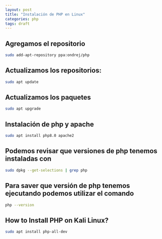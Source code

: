 ```yaml
---
layout: post
title: "Instalación de PHP en Linux"
categories: php
tags: draft
---
```


## Agregamos el repositorio

```bash
sudo add-apt-repository ppa:ondrej/php
```

## Actualizamos los repositorios:

```bash
sudo apt update
```

## Actualizamos los paquetes

```bash
sudo apt upgrade
```

## Instalación de php y apache

```bash
sudo apt install php8.0 apache2
```

## Podemos revisar que versiones de php tenemos instaladas con

```bash
sudo dpkg --get-selections | grep php
```

## Para saver que versión de php tenemos ejecutando podemos utilizar el comando

```bash
php --version
```

## How to Install PHP on Kali Linux?

```bash
sudo apt install php-all-dev
```
